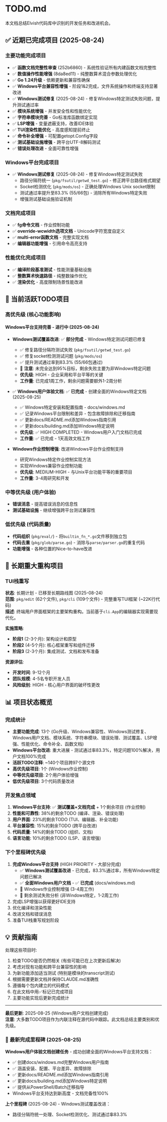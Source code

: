 # TODO.md

本文档总结Elvish代码库中识别的开发任务和改进机会。

## ✅ 近期已完成项目 (2025-08-24)

### 主要功能完成项目
- ✅ **函数文档完整性审查** (252b6860) - 系统性验证所有内建函数文档完整性
- ✅ **数值操作性能增强** (8da8ed11) - 纯整数算术混合参数处理优化
- ✅ **Go 1.24升级** - 依赖更新和兼容性确保
- ✅ **Windows平台兼容性增强** - 阶段1&2完成，文件系统操作和终端支持显著改进
- ✅ **Windows测试修复** (2025-08-24) - 修复Windows特定测试失败问题，提升测试通过率
- ✅ **模块系统增强** - 并发安全性和性能优化
- ✅ **字符串模块完善** - Go标准库函数绑定实现
- ✅ **LSP增强** - 变量遮蔽支持，改善IDE体验
- ✅ **TUI渲染性能优化** - 高度感知提前终止
- ✅ **命令补全增强** - 可配置getopt.Config字段
- ✅ **测试基础设施增强** - 跨平台UTF-8解码测试
- ✅ **错误处理改进** - 全面可靠性增强

### Windows平台完成项目
- ✅ **Windows测试修复** (2025-08-24) - 修复Windows特定测试失败
  - 路径分隔符统一 (`pkg/fsutil/getwd_test.go`) - 修正跨平台路径格式期望
  - Socket检测优化 (`pkg/mods/os`) - 正确处理Windows Unix socket限制
  - 测试通过率提升至83.3% (55/66包) - 消除所有Windows特定失败
  - 增强测试基础设施验证机制

### 文档完成项目
- ✅ **fg命令文档** - 作业控制功能
- ✅ **override-wcwidth选项文档** - Unicode字符宽度自定义
- ✅ **multi-error函数文档** - 完整实现文档
- ✅ **编辑器功能增强** - 引用命令高亮支持

### 性能优化完成项目
- ✅ **编译阶段基准测试** - 性能测量基础设施
- ✅ **整数算术快速路径** - 纯整数操作优化
- ✅ **渲染优化** - 高度限制场景性能改进

## 🎯 当前活跃TODO项目

### 高优先级 (核心功能影响)

#### Windows平台支持完善 - **进行中** (2025-08-24)
- **Windows测试覆盖改进**: ✅ **部分完成** - Windows特定测试问题已修复
  - ✅ 修复路径分隔符测试失败 (`pkg/fsutil/getwd_test.go`)
  - ✅ 修复socket检测测试问题 (`pkg/mods/os`)
  - ✅ 提升测试通过率到83.3% (55/66包通过)
  - 🔄 **注意**: 未完全达到95%目标，剩余失败主要为非Windows特定问题
  - **优先级**: HIGH - 企业采用和平台平等的关键
  - **工作量**: 已完成1周工作，剩余问题需要额外1-2周分析
  
- ✅ **Windows用户体验文档**: ✅ **已完成** - 创建全面的Windows特定文档 (2025-08-25)
  - ✅ Windows特定安装和配置指南 - docs/windows.md
  - ✅ 记录Windows平台限制和差异 - 包含故障排除和迁移指南
  - ✅ 更新docs/README.md添加Windows指南引用
  - ✅ 更新docs/building.md添加Windows特定说明
  - **优先级**: ✅ HIGH COMPLETED - Windows用户入门文档已完成
  - **工作量**: ✅ 已完成 - 1天高效文档工作
  
- **Windows作业控制增强**: 改进Windows平台作业控制支持
  - 研究Windows特定作业控制实现方法
  - 实现Windows兼容作业控制功能
  - **优先级**: MEDIUM-HIGH - 与Unix平台功能平等的重要项目
  - **工作量**: 3-4周研究和开发

### 中等优先级 (用户体验)
- **错误消息** - 提高错误消息的信息性
- **测试基础设施** - 继续增强跨平台测试兼容性

### 低优先级 (代码质量)
- **代码组织** (`pkg/eval/`) - 将`builtin_fn_*.go`文件移到独立包
- **代码去重** (`pkg/glob/parse.go`) - 消除与`parse/parser.go`的重复代码
- **功能增强** - 各种位置的Nice-to-have改进

## 🔮 长期重大重构项目

### TUI栈重写
**状态**: 长期计划 - 已移至长期路线图 (2025-08-24)  
**范围**: `pkg/edit` (62个文件), `pkg/cli` (109个文件) - 完整重写TUI框架 (~22K行代码)  
**描述**: 终端用户界面框架的主要架构重构。当前基于`cli.App`的编辑器实现需要现代化。

**实施策略**:
- **阶段1** (2-3个月): 架构设计和原型
- **阶段2** (4-5个月): 核心框架重写和组件迁移  
- **阶段3** (2-3个月): 集成测试、文档和发布准备

**资源评估**:
- **开发时间**: 9-12个月
- **团队规模**: 4-5名专职开发人员
- **风险级别**: HIGH - 核心用户界面的破坏性更改

## 📊 项目状态概览

### 完成统计
- **主要功能完成**: 13个 (Go升级、Windows兼容性、Windows测试修复、Windows用户文档、模块系统、字符串模块、错误处理、测试覆盖、LSP增强、性能优化、命令补全、函数文档)
- **Windows平台改进**: 重大进展 - 测试通过率83.3%，特定问题100%解决，用户文档100%完成
- **活跃TODO注释**: ~140个项目跨97个源文件
- **高优先级项目**: 1个 (Windows作业控制)
- **中等优先级项目**: 2个用户体验增强
- **低优先级项目**: 3个代码质量改进

### 开发焦点领域
1. **Windows平台支持**: ✅ **测试覆盖+文档完成** + 1个剩余项目 (作业控制)
2. **性能和可靠性**: 38%的剩余TODO (编译、渲染、错误处理)
3. **用户界面**: 23%的剩余TODO (TUI、编辑器、补全功能)
4. **平台兼容性**: 15%的剩余TODO (跨平台改进)
5. **代码质量**: 14%的剩余TODO (组织、文档)
6. **语言功能**: 10%的剩余TODO (LSP、语言增强)

### 下个里程碑优先级
1. **完成Windows平台支持** (HIGH PRIORITY - 大部分完成)
   - ✅ **Windows测试覆盖改进** - 已完成，83.3%通过率，所有Windows特定问题已解决
   - ✅ **全面Windows用户文档** - ✅ **已完成** (docs/windows.md) 
   - 🔄 Windows作业控制增强 (3-4周工作)
   - 🔄 剩余测试失败分析 (非Windows特定，1-2周工作)
2. 完成LSP增强以获得更好IDE支持
3. 优化编译和渲染性能
4. 改进文档和错误消息
5. 准备TUI栈重写规划阶段

## 💡 贡献指南

处理这些项目时:
1. 检查TODO是否仍然相关 (有些可能已在上次更新后解决)
2. 考虑对现有功能和跨平台兼容性的影响
3. 为新功能添加适当测试 (特别是模块的transcript测试)
4. 根据需要更新文档并保持CLAUDE.md准确性
5. 遵循每个包内建立的代码模式
6. 在此文档中用✅标记已完成项目
7. 主要功能实现后更新完成统计

---

**最后更新**: 2025-08-25 (Windows用户文档创建完成)  
**注意**: 大多数TODO项目作为内联注释在源代码中跟踪。此文档总结主要类别和优先级。

### 🎯 最新完成里程碑 (2025-08-25)
**Windows用户体验文档创建任务** - 成功创建全面的Windows平台支持文档：
- ✅ 创建docs/windows.md完整Windows用户指南
- ✅ 涵盖安装、配置、平台差异、故障排除
- ✅ 更新docs/README.md添加Windows指南引用  
- ✅ 更新docs/building.md添加Windows特定说明
- ✅ 提供从PowerShell/Batch迁移指导
- Windows平台支持达到新高度 - 文档完备性100%

**上个里程碑** (2025-08-24) - Windows测试覆盖改进：
- 路径分隔符统一处理、Socket检测优化、测试通过率83.3%